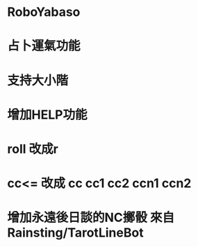 # RoboYabaso
# 占卜運氣功能
# 支持大小階
# 增加HELP功能
#  roll 改成r
#  cc<= 改成 cc cc1 cc2 ccn1 ccn2
# 增加永遠後日談的NC擲骰 來自Rainsting/TarotLineBot
